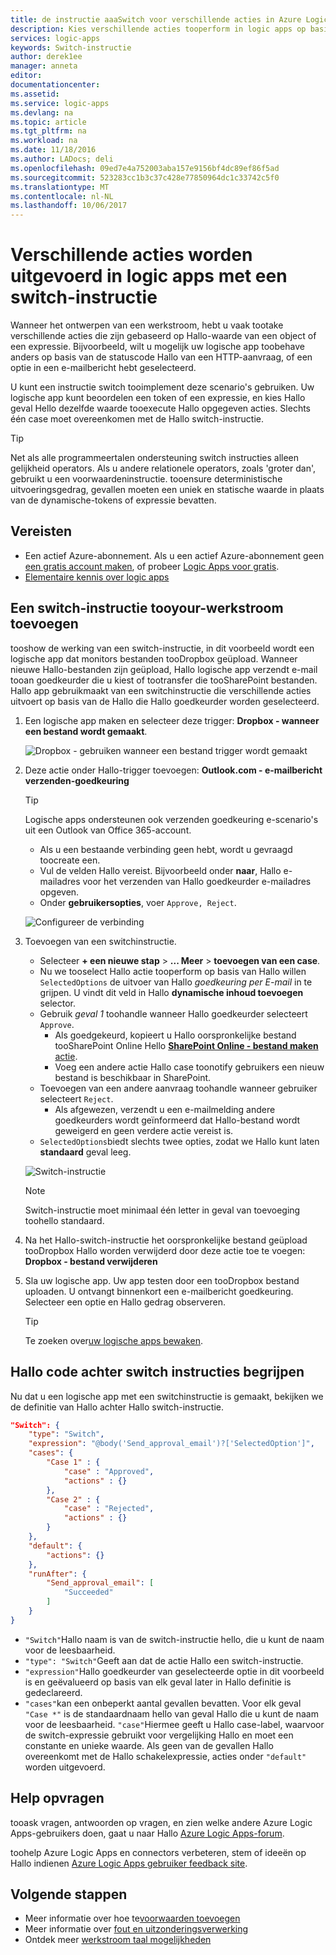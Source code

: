 ```yaml
---
title: de instructie aaaSwitch voor verschillende acties in Azure Logic Apps | Microsoft Docs
description: Kies verschillende acties tooperform in logic apps op basis van Expressiewaarden met behulp van een switch-instructie
services: logic-apps
keywords: Switch-instructie
author: derek1ee
manager: anneta
editor: 
documentationcenter: 
ms.assetid: 
ms.service: logic-apps
ms.devlang: na
ms.topic: article
ms.tgt_pltfrm: na
ms.workload: na
ms.date: 11/18/2016
ms.author: LADocs; deli
ms.openlocfilehash: 09ed7e4a752003aba157e9156bf4dc89ef86f5ad
ms.sourcegitcommit: 523283cc1b3c37c428e77850964dc1c33742c5f0
ms.translationtype: MT
ms.contentlocale: nl-NL
ms.lasthandoff: 10/06/2017
---
```

# <a name="perform-different-actions-in-logic-apps-with-a-switch-statement"></a>Verschillende acties worden uitgevoerd in logic apps met een switch-instructie

Wanneer het ontwerpen van een werkstroom, hebt u vaak tootake verschillende acties die zijn gebaseerd op Hallo-waarde van een object of een expressie. Bijvoorbeeld, wilt u mogelijk uw logische app toobehave anders op basis van de statuscode Hallo van een HTTP-aanvraag, of een optie in een e-mailbericht hebt geselecteerd.

U kunt een instructie switch tooimplement deze scenario's gebruiken. Uw logische app kunt beoordelen een token of een expressie, en kies Hallo geval Hello dezelfde waarde tooexecute Hallo opgegeven acties. Slechts één case moet overeenkomen met de Hallo switch-instructie.

> [!TIP]
> Net als alle programmeertalen ondersteuning switch instructies alleen gelijkheid operators. Als u andere relationele operators, zoals 'groter dan', gebruikt u een voorwaardeninstructie.
> tooensure deterministische uitvoeringsgedrag, gevallen moeten een uniek en statische waarde in plaats van de dynamische-tokens of expressie bevatten.

## <a name="prerequisites"></a>Vereisten

- Een actief Azure-abonnement. Als u een actief Azure-abonnement geen [een gratis account maken](https://azure.microsoft.com/free/), of probeer [Logic Apps voor gratis](https://tryappservice.azure.com/).
- [Elementaire kennis over logic apps](logic-apps-what-are-logic-apps.md)

## <a name="add-a-switch-statement-tooyour-workflow"></a>Een switch-instructie tooyour-werkstroom toevoegen

tooshow de werking van een switch-instructie, in dit voorbeeld wordt een logische app dat monitors bestanden tooDropbox geüpload. Wanneer nieuwe Hallo-bestanden zijn geüpload, Hallo logische app verzendt e-mail tooan goedkeurder die u kiest of tootransfer die tooSharePoint bestanden. Hallo app gebruikmaakt van een switchinstructie die verschillende acties uitvoert op basis van de Hallo die Hallo goedkeurder worden geselecteerd.

1. Een logische app maken en selecteer deze trigger: **Dropbox - wanneer een bestand wordt gemaakt**.

   ![Dropbox - gebruiken wanneer een bestand trigger wordt gemaakt](./media/logic-apps-switch-case/dropbox-trigger.jpg)

2. Deze actie onder Hallo-trigger toevoegen: **Outlook.com - e-mailbericht verzenden-goedkeuring**

   > [!TIP]
   > Logische apps ondersteunen ook verzenden goedkeuring e-scenario's uit een Outlook van Office 365-account.

   - Als u een bestaande verbinding geen hebt, wordt u gevraagd toocreate een.
   - Vul de velden Hallo vereist. Bijvoorbeeld onder **naar**, Hallo e-mailadres voor het verzenden van Hallo goedkeurder e-mailadres opgeven.
   - Onder **gebruikersopties**, voer `Approve, Reject`.

   ![Configureer de verbinding](./media/logic-apps-switch-case/send-approval-email-action.jpg)

3. Toevoegen van een switchinstructie.

   - Selecteer **+ een nieuwe stap** > **... Meer** > **toevoegen van een case**. 
   - Nu we tooselect Hallo actie tooperform op basis van Hallo willen `SelectedOptions` de uitvoer van Hallo *goedkeuring per E-mail* in te grijpen. 
   U vindt dit veld in Hallo **dynamische inhoud toevoegen** selector.
   - Gebruik *geval 1* toohandle wanneer Hallo goedkeurder selecteert `Approve`.
     - Als goedgekeurd, kopieert u Hallo oorspronkelijke bestand tooSharePoint Online Hello [ **SharePoint Online - bestand maken** actie](../connectors/connectors-create-api-sharepointonline.md).
     - Voeg een andere actie Hallo case toonotify gebruikers een nieuw bestand is beschikbaar in SharePoint.
   - Toevoegen van een andere aanvraag toohandle wanneer gebruiker selecteert `Reject`.
     - Als afgewezen, verzendt u een e-mailmelding andere goedkeurders wordt geïnformeerd dat Hallo-bestand wordt geweigerd en geen verdere actie vereist is.
   - `SelectedOptions`biedt slechts twee opties, zodat we Hallo kunt laten **standaard** geval leeg.

   ![Switch-instructie](./media/logic-apps-switch-case/switch.jpg)

   > [!NOTE]
   > Switch-instructie moet minimaal één letter in geval van toevoeging toohello standaard.

4. Na het Hallo-switch-instructie het oorspronkelijke bestand geüpload tooDropbox Hallo worden verwijderd door deze actie toe te voegen: **Dropbox - bestand verwijderen**

5. Sla uw logische app. Uw app testen door een tooDropbox bestand uploaden. U ontvangt binnenkort een e-mailbericht goedkeuring. Selecteer een optie en Hallo gedrag observeren.

   > [!TIP]
   > Te zoeken over[uw logische apps bewaken](logic-apps-monitor-your-logic-apps.md).

## <a name="understand-hello-code-behind-switch-statements"></a>Hallo code achter switch instructies begrijpen

Nu dat u een logische app met een switchinstructie is gemaakt, bekijken we de definitie van Hallo achter Hallo switch-instructie.

```json
"Switch": {
    "type": "Switch",
    "expression": "@body('Send_approval_email')?['SelectedOption']",
    "cases": {
        "Case 1" : {
            "case" : "Approved",
            "actions" : {}
        },
        "Case 2" : {
            "case" : "Rejected",
            "actions" : {}
        }
    },
    "default": {
        "actions": {}
    },
    "runAfter": {
        "Send_approval_email": [
            "Succeeded"
        ]
    }
}
```

* `"Switch"`Hallo naam is van de switch-instructie hello, die u kunt de naam voor de leesbaarheid. 
* `"type": "Switch"`Geeft aan dat de actie Hallo een switch-instructie. 
* `"expression"`Hallo goedkeurder van geselecteerde optie in dit voorbeeld is en geëvalueerd op basis van elk geval later in Hallo definitie is gedeclareerd. 
* `"cases"`kan een onbeperkt aantal gevallen bevatten. Voor elk geval `"Case *"` is de standaardnaam hello van geval Hallo die u kunt de naam voor de leesbaarheid. 
`"case"`Hiermee geeft u Hallo case-label, waarvoor de switch-expressie gebruikt voor vergelijking Hallo en moet een constante en unieke waarde. Als geen van de gevallen Hallo overeenkomt met de Hallo schakelexpressie, acties onder `"default"` worden uitgevoerd.

## <a name="get-help"></a>Help opvragen

tooask vragen, antwoorden op vragen, en zien welke andere Azure Logic Apps-gebruikers doen, gaat u naar Hallo [Azure Logic Apps-forum](https://social.msdn.microsoft.com/Forums/en-US/home?forum=azurelogicapps).

toohelp Azure Logic Apps en connectors verbeteren, stem of ideeën op Hallo indienen [Azure Logic Apps gebruiker feedback site](http://aka.ms/logicapps-wish).

## <a name="next-steps"></a>Volgende stappen

- Meer informatie over hoe te[voorwaarden toevoegen](logic-apps-use-logic-app-features.md)
- Meer informatie over [fout en uitzonderingsverwerking](logic-apps-exception-handling.md)
- Ontdek meer [werkstroom taal mogelijkheden](logic-apps-author-definitions.md)